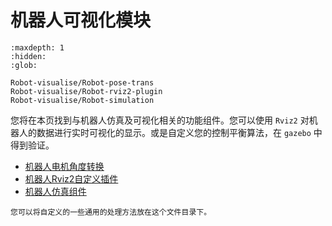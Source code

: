 # 机器人可视化模块

```{toctree}
:maxdepth: 1
:hidden:
:glob:

Robot-visualise/Robot-pose-trans
Robot-visualise/Robot-rviz2-plugin
Robot-visualise/Robot-simulation
```


您将在本页找到与机器人仿真及可视化相关的功能组件。您可以使用 `Rviz2` 对机器人的数据进行实时可视化的显示。或是自定义您的控制平衡算法，在 `gazebo` 中得到验证。

 * [机器人电机角度转换](./Robot-visualise/Robot-pose-trans)
 * [机器人Rviz2自定义插件](./Robot-visualise/Robot-rviz2-plugin)
 * [机器人仿真组件](./Robot-visualise/Robot-simulation)



```{tip}
您可以将自定义的一些通用的处理方法放在这个文件目录下。
```


